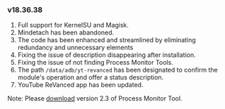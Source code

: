 ### v18.36.38

1. Full support for KernelSU and Magisk.
2. Mindetach has been abandoned.
3. The code has been enhanced and streamlined by eliminating redundancy and unnecessary elements
4. Fixing the issue of description disappearing after installation.
5. Fixing the issue of not finding Process Monitor Tools.
6. The path `/data/adb/yt-revanced` has been designated to confirm the module's operation and offer a status description.
7. YouTube ReVanced app has been updated.
   
Note: Please [download](https://github.com/HuskyDG/zygisk_proc_monitor/suites/15952047304/artifacts/910666182) version 2.3 of Process Monitor Tool.
